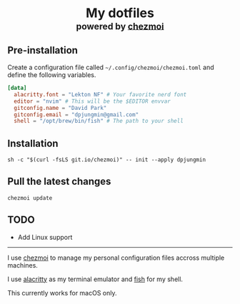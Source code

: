 <h1 align="center">
    My dotfiles<br/><sup><sub>powered by  <a href="https://www.chezmoi.io/">chezmoi</a>
</h1>

## Pre-installation

Create a configuration file called `~/.config/chezmoi/chezmoi.toml` and define
the following variables.

```toml
[data]
  alacritty.font = "Lekton NF" # Your favorite nerd font
  editor = "nvim" # This will be the $EDITOR envvar
  gitconfig.name = "David Park"
  gitconfig.email = "dpjungmin@gmail.com"
  shell = "/opt/brew/bin/fish" # The path to your shell
```

## Installation

```shell
sh -c "$(curl -fsLS git.io/chezmoi)" -- init --apply dpjungmin
```

## Pull the latest changes

```shell
chezmoi update
```

## TODO

- Add Linux support

---

I use [chezmoi](https://www.chezmoi.io/) to manage my personal configuration
files accross multiple machines.

I use [alacritty](https://alacritty.org/) as my terminal emulator and [fish](https://fishshell.com/) for my shell.

This currently works for macOS only.
